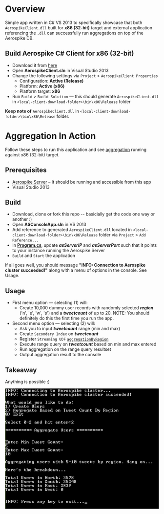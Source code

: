 # Overview
Simple app written in C# VS 2013 to specifically showcase that both `AerospikeClient.dll` built for **x86 (32-bit)** target and external application referencing the `.dll` can successfully run aggregations on top of the Aerospike DB. 

## Build Aerospike C# Client for **x86 (32-bit)**

- Download it from [here](http://www.aerospike.com/download/client/csharp/3.0.12/)
- Open **AerospikeClient.sln** in Visual Studio 2013
- Change the following settings via `Project` > `AerospikeClient Properties`
    + Configuration: **Active (Release)**
    + Platform: **Active (x86)** 
    + Platform target: **x86**
- Run `Build` > `Build Solution` &mdash; this should generate `AerospikeClient.dll` in `<local-client-download-folder>\bin\x86\Release` folder

**Keep note of** `AerospikeClient.dll` in `<local-client-download-folder>\bin\x86\Release` folder.

# Aggregation In Action 

Follow these steps to run this application and see [aggregation](/ASConsoleApp/udf/aggregationByRegion.lua) running against x86 (32-bit) target.

## Prerequisites

- [Aerospike Server](http://www.aerospike.com/download/server/latest) – It should be running and accessible from this app
- Visual Studio 2013

## Build

- Download, clone or fork this repo -- basicially get the code one way or another :)
- Open **ASConsoleApp.sln** in VS 2013
- Add reference to generated `AerospikeClient.dll` located in `<local-client-download-folder>\bin\x86\Release` folder via `Project` > `Add Reference...`
- In [**Program.cs**](/ASConsoleApp/Program.cs), update ***asServerIP*** and ***asServerPort*** such that it points to your instance running the Aerospike Server
- `Build` and `Start` the application

If all goes well, you should message **"INFO: Connection to Aerospike cluster succeeded!"** along with a menu of options in the console. See Usage.

## Usage

- First menu option &mdash; selecting (1) will:
  - Create 10,000 dummy user records with randomly selected ***region*** ('n', 'e', 'w', 's') and a ***tweetcount*** of up to 20. NOTE: You should definitely do this the first time you run the app.
- Second menu option &mdash; selecting (2) will:
  - Ask you to input ***tweetcount*** range (min and max)
  - Create `Secondary Index` on ***tweetcount*** 
  - Register `Streaming UDF` [`aggregationByRegion`](/ASConsoleApp/udf/aggregationByRegion.lua)
  - Execute range query on ***tweetcount*** based on min and max entered
  - Run aggregation on the range query resultset 
  - Output aggregation result to the console
  
## Takeaway

Anything is possible :)

![Check This Out](/ASConsoleApp/app_console.png?raw=true)
